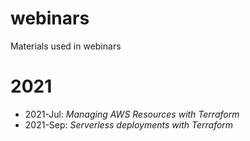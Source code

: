 # webinars
Materials used in webinars

# 2021

- 2021-Jul: *Managing AWS Resources with Terraform*
- 2021-Sep: *Serverless deployments with Terraform*
